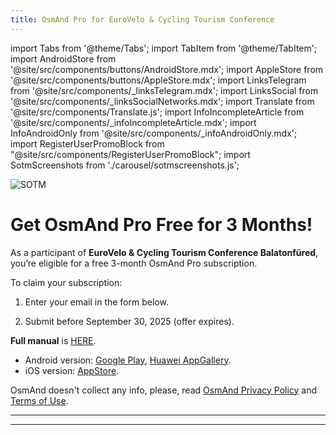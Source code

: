 ```yaml
---
title: OsmAnd Pro for EuroVelo & Cycling Tourism Conference
---
```


import Tabs from '@theme/Tabs';
import TabItem from '@theme/TabItem';
import AndroidStore from '@site/src/components/buttons/AndroidStore.mdx';
import AppleStore from '@site/src/components/buttons/AppleStore.mdx';
import LinksTelegram from '@site/src/components/_linksTelegram.mdx';
import LinksSocial from '@site/src/components/_linksSocialNetworks.mdx';
import Translate from '@site/src/components/Translate.js';
import InfoIncompleteArticle from '@site/src/components/_infoIncompleteArticle.mdx';
import InfoAndroidOnly from '@site/src/components/_infoAndroidOnly.mdx';
import RegisterUserPromoBlock from "@site/src/components/RegisterUserPromoBlock";
import SotmScreenshots from './carousel/sotmscreenshots.js';



![SOTM](@site/static/img/promo/all/eurovelo.png)

# Get OsmAnd Pro Free for 3 Months!

As a participant of **EuroVelo & Cycling Tourism Conference Balatonfüred**, you’re eligible for a free 3-month OsmAnd Pro subscription.

To claim your subscription:

1. Enter your email in the form below.

<RegisterUserPromoBlock  promoKey='eurovelo1'/>

2. Submit before September 30, 2025 (offer expires).

**Full manual** is [HERE](https://osmand.net/promo/manual#english-version).

<SotmScreenshots />

- Android version: [Google Play](https://play.google.com/store/apps/dev?id=8483587772816822023), [Huawei AppGallery](https://appgallery.huawei.com/#/app/C101486545).
- iOS version: [AppStore](https://apps.apple.com/us/app/osmand-maps-travel-navigate/id934850257).

OsmAnd doesn't collect any info, please, read [OsmAnd Privacy Policy](https://osmand.net/docs/legal/privacy-policy) and [Terms of Use](https://osmand.net/docs/legal/terms-of-use).

_________________


<LinksSocial/>
<LinksTelegram/>

_________________